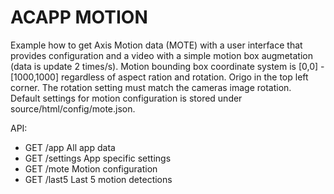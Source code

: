 # ACAPP MOTION

Example how to get Axis Motion data (MOTE) with a user interface that provides configuration and a video with a simple motion box augmetation (data is update 2 times/s).  Motion bounding box coordinate system is [0,0] - [1000,1000] regardless of aspect ration and rotation.  Origo in the top left corner.  The rotation setting must match the cameras image rotation.  
Default settings for motion configuration is stored under source/html/config/mote.json.  

API:
* GET /app		All app data
* GET /settings	App specific settings
* GET /mote		Motion configuration
* GET /last5		Last 5 motion detections 
